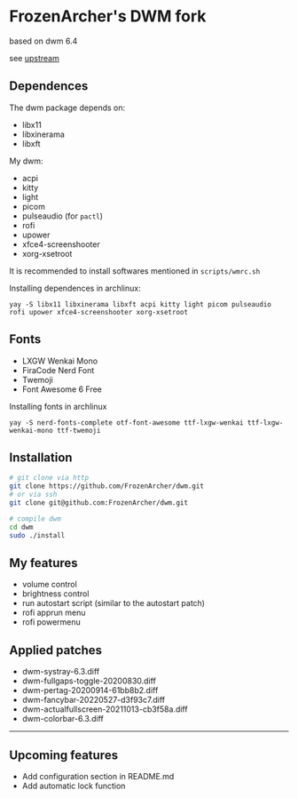 # FrozenArcher's DWM fork

based on dwm 6.4

see [upstream](https://dwm.suckless.org/)

## Dependences

The dwm package depends on:

* libx11
* libxinerama
* libxft

My dwm:

* acpi
* kitty
* light
* picom
* pulseaudio (for `pactl`)
* rofi
* upower
* xfce4-screenshooter
* xorg-xsetroot

It is recommended to install softwares mentioned in `scripts/wmrc.sh`

Installing dependences in archlinux:
```
yay -S libx11 libxinerama libxft acpi kitty light picom pulseaudio rofi upower xfce4-screenshooter xorg-xsetroot
```

## Fonts

* LXGW Wenkai Mono
* FiraCode Nerd Font
* Twemoji
* Font Awesome 6 Free

Installing fonts in archlinux

```
yay -S nerd-fonts-complete otf-font-awesome ttf-lxgw-wenkai ttf-lxgw-wenkai-mono ttf-twemoji
```

## Installation

``` bash
# git clone via http
git clone https://github.com/FrozenArcher/dwm.git
# or via ssh
git clone git@github.com:FrozenArcher/dwm.git

# compile dwm
cd dwm
sudo ./install
```

## My features

* volume control
* brightness control
* run autostart script (similar to the autostart patch)
* rofi apprun menu
* rofi powermenu

## Applied patches

* dwm-systray-6.3.diff
* dwm-fullgaps-toggle-20200830.diff
* dwm-pertag-20200914-61bb8b2.diff
* dwm-fancybar-20220527-d3f93c7.diff
* dwm-actualfullscreen-20211013-cb3f58a.diff
* dwm-colorbar-6.3.diff

***

## Upcoming features

* Add configuration section in README.md
* Add automatic lock function

